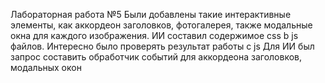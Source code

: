 Лабораторная работа №5
Были добавлены такие интерактивные элементы, как аккордеон заголовков, фотогалерея, также модальные окна для каждого изображения.
ИИ составил содержимое css b js файлов.
Интересно было проверять результат работы с js
Для ИИ был запрос составить обработчик событий для аккордеона заголовков, модальных окон
